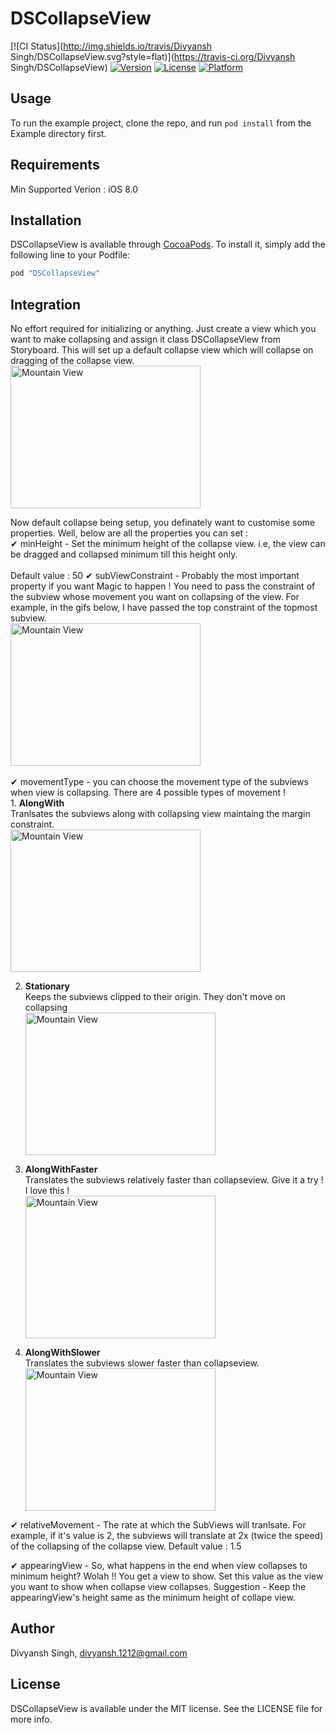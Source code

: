 # DSCollapseView

[![CI Status](http://img.shields.io/travis/Divyansh Singh/DSCollapseView.svg?style=flat)](https://travis-ci.org/Divyansh Singh/DSCollapseView)
[![Version](https://img.shields.io/cocoapods/v/DSCollapseView.svg?style=flat)](http://cocoapods.org/pods/DSCollapseView)
[![License](https://img.shields.io/cocoapods/l/DSCollapseView.svg?style=flat)](http://cocoapods.org/pods/DSCollapseView)
[![Platform](https://img.shields.io/cocoapods/p/DSCollapseView.svg?style=flat)](http://cocoapods.org/pods/DSCollapseView)

## Usage

To run the example project, clone the repo, and run `pod install` from the Example directory first.

## Requirements

Min Supported Verion : iOS 8.0

## Installation

DSCollapseView is available through [CocoaPods](http://cocoapods.org). To install
it, simply add the following line to your Podfile:

```ruby
pod "DSCollapseView"
```
## Integration

No effort required for initializing or anything. Just create a view which you want to make collapsing and assign it class DSCollapseView from Storyboard. This will set up a default collapse view which will collapse on dragging of the collapse view.
<br>
<img src="pic_mountain.jpg" alt="Mountain View" style="width:304px;height:228px;">
<br>

Now default collapse being setup, you definately want to customise some properties. Well, below are all the properties you can set :<br>
✔ minHeight - Set the minimum height of the collapse view. i.e, the view can be dragged and collapsed minimum till this height only.<br><br> Default value : 50
✔ subViewConstraint - Probably the most important property if you want Magic to happen ! You need to pass the constraint of the subview whose movement you want on collapsing of the view. For example, in the gifs below, I have passed the top constraint of the topmost subview. <br>
<img src="pic_mountain.jpg" alt="Mountain View" style="width:304px;height:228px;">
<br><br>
✔ movementType - you can choose the movement type of the subviews when view is collapsing. There are 4 possible types of movement !
<br> 1. <b> AlongWith </b> <br>
Tranlsates the subviews along with collapsing view maintaing the margin constraint.
<br><img src="pic_mountain.jpg" alt="Mountain View" style="width:304px;height:228px;"><br>

2. <b> Stationary </b> <br>
 Keeps the subviews clipped to their origin. They don't move on collapsing 
<br><img src="pic_mountain.jpg" alt="Mountain View" style="width:304px;height:228px;"><br>

3. <b> AlongWithFaster </b> <br>
  Translates the subviews relatively faster than collapseview. Give it a try ! I love this !
<br><img src="pic_mountain.jpg" alt="Mountain View" style="width:304px;height:228px;"><br>

4. <b> AlongWithSlower </b> <br>
Translates the subviews slower faster than collapseview. 
<br><img src="pic_mountain.jpg" alt="Mountain View" style="width:304px;height:228px;"><br>

✔ relativeMovement - The rate at which the SubViews will tranlsate. For example, if it's value is 2, the subviews will translate at 2x (twice the speed) of the collapsing of the collapse view. Default value : 1.5

✔ appearingView - So, what happens in the end when view collapses to minimum height? Wolah !! You get a view to show. Set this value as the view you want to show when collapse view collapses. Suggestion - Keep the appearingView's height same as the minimum height of collape view.

## Author

Divyansh Singh, divyansh.1212@gmail.com

## License

DSCollapseView is available under the MIT license. See the LICENSE file for more info.
